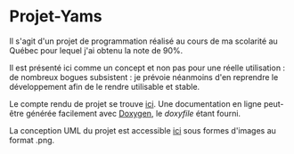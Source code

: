 # Projet-Yams

Il s'agit d'un projet de programmation réalisé au cours de ma scolarité au Québec pour lequel j'ai obtenu la note de 90%.

Il est présenté ici comme un concept et non pas pour une réelle utilisation : de nombreux bogues subsistent : je prévoie néanmoins d'en reprendre le développement afin de le rendre utilisable et stable.

Le compte rendu de projet se trouve [ici](https://github.com/corentin703/CEGEP-Projet-Yams/blob/master/C%C3%89GEP%20-%20Projet%20Yams%20-%20Charte%20de%20projet.pdf).
Une documentation en ligne peut-être générée facilement avec [Doxygen](http://www.doxygen.nl), le *doxyfile* étant fourni.

La conception UML du projet est accessible [ici](https://github.com/corentin703/CEGEP-Projet-Yams/tree/master/Conception) sous formes d'images au format .png.
